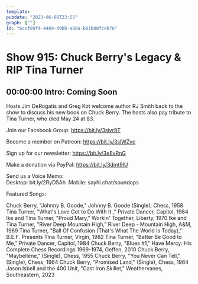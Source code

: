 ```yaml
---
template: 
pubdate: "2023-06-08T23:55"
graph: [""]
id: "6ccf89f4-4409-49bb-a88a-b01b00fceb76"
---
```






# Show 915: Chuck Berry's Legacy & RIP Tina Turner



## 00:00:00 Intro: Coming Soon

Hosts Jim DeRogatis and Greg Kot welcome author RJ Smith back to the show to discuss his new book on Chuck Berry. The hosts also pay tribute to Tina Turner, who died May 24 at 83.

Join our Facebook Group: https://bit.ly/3sivr9T

Become a member on Patreon: https://bit.ly/3slWZvc

Sign up for our newsletter: https://bit.ly/3eEvRnG

Make a donation via PayPal: https://bit.ly/3dmt9lU

Send us a Voice Memo: Desktop: bit.ly/2RyD5Ah  Mobile: sayhi.chat/soundops



Featured Songs:

Chuck Berry, "Johnny B. Goode," Johnny B. Goode (Single), Chess, 1958
Tina Turner, "What's Love Got to Do With It ," Private Dancer, Capitol, 1984
Ike and Tina Turner, "Proud Mary," Workin' Together, Liberty, 1970
Ike and Tina Turner, "River Deep Mountain High," River Deep - Mountain High, A&M, 1969
Tina Turner, "Ball Of Confusion (That's What The World Is Today)," B.E.F. Presents Tina Turner, Virgin, 1982
Tina Turner, "Better Be Good to Me," Private Dancer, Capitol, 1984
Chuck Berry, "Blues #1," Have Mercy: His Complete Chess Recordings 1969-1974, Geffen, 2010
Chuck Berry, "Maybellene," (Single), Chess, 1955
Chuck Berry, "You Never Can Tell," (Single), Chess, 1964
Chuck Berry, "Promised Land," (Single), Chess, 1964
Jason Isbell and the 400 Unit, "Cast Iron Skillet," Weathervanes, Southeastern, 2023
